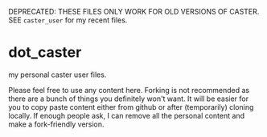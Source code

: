 DEPRECATED: THESE FILES ONLY WORK FOR OLD VERSIONS OF CASTER. SEE `caster_user` for my recent files.

# dot_caster
my personal caster user files.

Please feel free to use any content here. Forking is not recommended as there are a bunch of things you definitely won't want. It will be easier for you to copy paste content either from github or after (temporarily) cloning locally. If enough people ask, I can remove all the personal content and make a fork-friendly version.
